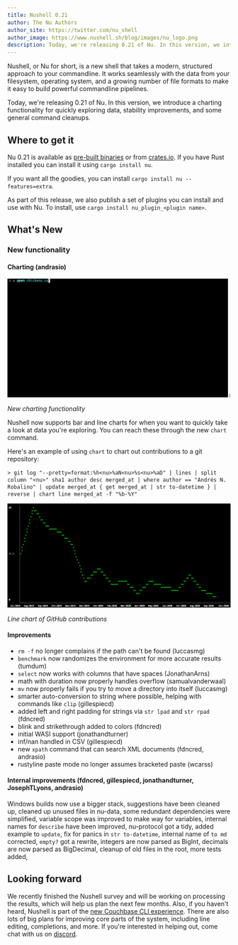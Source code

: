 ```yaml
---
title: Nushell 0.21
author: The Nu Authors
author_site: https://twitter.com/nu_shell
author_image: https://www.nushell.sh/blog/images/nu_logo.png
description: Today, we're releasing 0.21 of Nu. In this version, we introduce a charting functionality for quickly exploring data, stability improvements, and some general command cleanups.
---
```


Nushell, or Nu for short, is a new shell that takes a modern, structured approach to your commandline. It works seamlessly with the data from your filesystem, operating system, and a growing number of file formats to make it easy to build powerful commandline pipelines.

Today, we're releasing 0.21 of Nu. In this version, we introduce a charting functionality for quickly exploring data, stability improvements, and some general command cleanups.

## Where to get it

Nu 0.21 is available as [pre-built binaries](https://github.com/nushell/nushell/releases/tag/0.21.0) or from [crates.io](https://crates.io/crates/nu). If you have Rust installed you can install it using `cargo install nu`.

If you want all the goodies, you can install `cargo install nu --features=extra`.

As part of this release, we also publish a set of plugins you can install and use with Nu. To install, use `cargo install nu_plugin_<plugin name>`.

## What's New

### New functionality

#### Charting (andrasio)

![animation of building different types of bar charts](/assets/images/0_21_bar_charts.gif)

_New charting functionality_

Nushell now supports bar and line charts for when you want to quickly take a look at data you're exploring. You can reach these through the new `chart` command.

Here's an example of using `chart` to chart out contributions to a git repository:

```nushell
> git log "--pretty=format:%h<nu>%aN<nu>%s<nu>%aD" | lines | split column "<nu>" sha1 author desc merged_at | where author == "Andrés N. Robalino" | update merged_at { get merged_at | str to-datetime } | reverse | chart line merged_at -f "%b-%Y"
```

![line chart of github contributions](/assets/images/0_21_line_chart.png)

_Line chart of GitHub contributions_

#### Improvements

- `rm -f` no longer complains if the path can't be found (luccasmg)
- `benchmark` now randomizes the environment for more accurate results (tumdum)
- `select` now works with columns that have spaces (JonathanArns)
- math with duration now properly handles overflow (samualvanderwaal)
- `mv` now properly fails if you try to move a directory into itself (luccasmg)
- smarter auto-conversion to string where possible, helping with commands like `clip` (gillespiecd)
- added left and right padding for strings via `str lpad` and `str rpad` (fdncred)
- blink and strikethrough added to colors (fdncred)
- initial WASI support (jonathandturner)
- inf/nan handled in CSV (gillespiecd)
- new `xpath` command that can search XML documents (fdncred, andrasio)
- rustyline paste mode no longer assumes bracketed paste (wcarss)

#### Internal improvements (fdncred, gillespiecd, jonathandturner, JosephTLyons, andrasio)

Windows builds now use a bigger stack, suggestions have been cleaned up, cleaned up unused files in nu-data, some redundant dependencies were simplified, variable scope was improved to make way for variables, internal names for `describe` have been improved, nu-protocol got a tidy, added example to `update`, fix for panics in `str to-datetime`, internal name of `to md` corrected, `empty?` got a rewrite, integers are now parsed as BigInt, decimals are now parsed as BigDecimal, cleanup of old files in the root, more tests added,

## Looking forward

We recently finished the Nushell survey and will be working on processing the results, which will help us plan the next few months. Also, if you haven't heard, Nushell is part of the [new Couchbase CLI experience](http://couchbase.sh). There are also lots of big plans for improving core parts of the system, including line editing, completions, and more. If you're interested in helping out, come chat with us on [discord](https://discord.gg/NtAbbGn).
